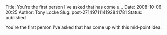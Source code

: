 Title: You're the first person I've asked that has come u...
Date: 2008-10-06 20:25
Author: Tony Locke
Slug: post-2714971114192841781
Status: published

You're the first person I've asked that has come up with this mid-point idea.
